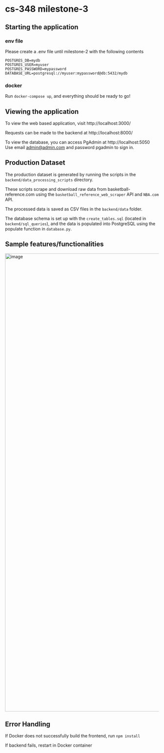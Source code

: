 # cs-348 milestone-3

## Starting the application

### env file
Please create a .env file until milestone-2 with the following contents
```
POSTGRES_DB=mydb
POSTGRES_USER=myuser
POSTGRES_PASSWORD=mypassword
DATABASE_URL=postgresql://myuser:mypassword@db:5432/mydb
```

### docker
Run `docker-compose up`, and everything should be ready to go!

## Viewing the application
To view the web based application, visit http://localhost:3000/

Requests can be made to the backend at http://localhost:8000/

To view the database, you can access PgAdmin at http://localhost:5050
Use email admin@admin.com and password pgadmin to sign in.

## Production Dataset
The production dataset is generated by running the scripts in the `backend/data_processing_scripts` directory. 

These scripts scrape and download raw data from basketball-reference.com using the `basketball_reference_web_scraper` API and `NBA.com` API. 

The processed data is saved as CSV files in the `backend/data` folder. 

The database schema is set up with the `create_tables.sql` (located in `backend/sql_queries`), and the data is populated into PostgreSQL using the populate function in `database.py`.

## Sample features/functionalities
<img width="1501" alt="image" src="https://github.com/user-attachments/assets/796de4d8-cd63-48a5-959e-c5316b16c715" />

## Error Handling
If Docker does not successfully build the frontend, run `npm install`

If backend fails, restart in Docker container
